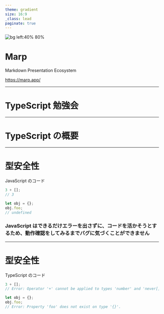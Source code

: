 ```yaml
---
theme: gradient
size: 16:9
_class: lead
paginate: true
---
```


![bg left:40% 80%](https://marp.app/assets/marp.svg)

# **Marp**

Markdown Presentation Ecosystem

https://marp.app/

---

# TypeScript 勉強会

---

# TypeScript の概要

---

# 型安全性

JavaScript のコード

```js
3 + [];
// 3

let obj = {};
obj.foo;
// undefined
```

### JavaScript はできるだけエラーを出さずに、コードを活かそうとするため、動作確認をしてみるまでバグに気づくことができません

<!--
本当に 3 と [] を足したかったのでしょうか？
本当に存在しないプロパティを参照したかったのでしょうか？
-->

---

# 型安全性

TypeScript のコード

```ts
3 + [];
// Error: Operator '+' cannot be applied to types 'number' and 'never[]'

let obj = {};
obj.foo;
// Error: Property 'foo' does not exist on type '{}'.
```
